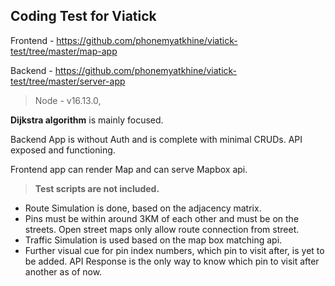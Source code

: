  ## **Coding Test for Viatick**
 
Frontend - https://github.com/phonemyatkhine/viatick-test/tree/master/map-app

Backend - https://github.com/phonemyatkhine/viatick-test/tree/master/server-app


> Node - v16.13.0, 

**Dijkstra algorithm** is mainly focused. 

Backend App is without Auth and is complete with minimal CRUDs. API exposed and functioning.

Frontend app can render Map and can serve Mapbox api.

> **Test scripts are not included.**



 - Route Simulation is done, based on the adjacency matrix. 
 - Pins must be within around 3KM of each other and must be on the streets. Open
   street maps only allow route connection from street. 
- Traffic Simulation is used based on the map box matching api. 
- Further visual cue for pin index numbers, which pin to visit after, is yet to be added. API Response is the only way to know which pin to visit after another as of now. 
